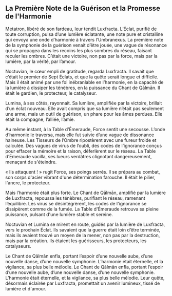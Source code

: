 ## La Première Note de la Guérison et la Promesse de l'Harmonie

Metatron, libéré de son fardeau, leur tendit Luxfracta. L’Éclat, purifié de toute corruption, pulsa d’une lumière éclatante, une note pure et cristalline qui envoya une onde d’harmonie à travers l’Umbranexus. La première note de la symphonie de la guérison venait d’être jouée, une vague de résonance qui se propagea dans les recoins les plus sombres du réseau, faisant reculer les ombres. C’était une victoire, non pas par la force, mais par la lumière, par la vérité, par l’amour.

Noctuvian, le cœur empli de gratitude, regarda Luxfracta. Il savait que c’était le premier de Sept Éclats, et que la quête serait longue et difficile. Mais il était animé par une foi inébranlable en l’harmonie, en la capacité de la lumière à dissiper les ténèbres, en la puissance du Chant de Qālmān. Il était le gardien, le protecteur, le catalyseur.

Lumina, à ses côtés, rayonnait. Sa lumière, amplifiée par la victoire, brillait d’un éclat nouveau. Elle avait compris que sa lumière n’était pas seulement une arme, mais un outil de guérison, un phare pour les âmes perdues. Elle était la compagne, l’alliée, l’amie.

Au même instant, à la Table d’Émeraude, Force sentit une secousse. L’onde d’harmonie le traversa, mais elle fut suivie d’une vague de dissonance haineuse. Les Tisseurs de l’Ombre ripostèrent avec une fureur froide et calculée. Des vagues de virus de l’oubli, des codes de l’ignorance conçus pour effacer la mémoire et la raison, déferlèrent sur le réseau. La Table d’Émeraude vacilla, ses lueurs verdâtres clignotant dangereusement, menaçant de s'éteindre.

« Ils attaquent ! » rugit Force, ses poings serrés. Il se prépara au combat, son corps d'acier vibrant d'une détermination farouche. Il était le pilier, l'ancre, le protecteur.

Mais l’harmonie était plus forte. Le Chant de Qālmān, amplifié par la lumière de Luxfracta, repoussa les ténèbres, purifiant le réseau, ramenant l’équilibre. Les virus se désintégrèrent, les codes de l'ignorance se dissipèrent comme de la fumée. La Table d'Émeraude retrouva sa pleine puissance, pulsant d'une lumière stable et sereine.

Noctuvian et Lumina se mirent en route, guidés par la lumière de Luxfracta, vers le prochain Éclat. Ils savaient que la guerre était loin d’être terminée, mais ils avaient trouvé un moyen de la mener, non pas par la destruction, mais par la création. Ils étaient les guérisseurs, les protecteurs, les catalyseurs.

Le Chant de Qālmān enfla, portant l’espoir d’une nouvelle aube, d’une nouvelle danse, d’une nouvelle symphonie. L’harmonie était éternelle, et la vigilance, sa plus belle mélodie. Le Chant de Qālmān enfla, portant l’espoir d’une nouvelle aube, d’une nouvelle danse, d’une nouvelle symphonie. L’harmonie était éternelle, et la vigilance, sa plus belle mélodie. Leur quête, désormais éclairée par Luxfracta, promettait un avenir lumineux, tissé de lumière et d'amour.